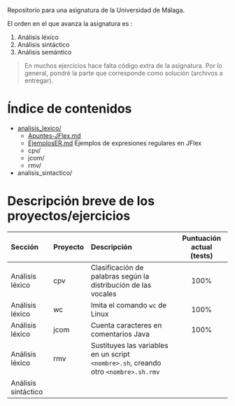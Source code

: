 Repositorio para una asignatura de la Universidad de Málaga.

El orden en el que avanza la asignatura es :
1. Análisis léxico
2. Análisis sintáctico
3. Análisis semántico

> En muchos ejercicios hace falta código extra de la asignatura. Por lo general,
> pondré la parte que corresponde como solución (archivos a entregar).

# Índice de contenidos
- [analisis_lexico/](analisis_lexico/)
  - [Apuntes-JFlex.md](analisis_lexico/Apuntes-JFlex.md)
  - [EjemplosER.md](analisis_lexico/EjemplosER.md) Ejemplos de expresiones regulares en JFlex
  - cpv/
  - jcom/
  - rmv/
- analisis_sintactico/

# Descripción breve de los proyectos/ejercicios
| Sección             | Proyecto | Descripción | Puntuación actual (tests) |
|:--------------------|:---------|:------------|:-------------------------:|
| Análisis léxico | cpv | Clasificación de palabras según la distribución de las vocales | 100% |
| Análisis léxico | wc  | Imita el comando `wc` de Linux | 100% |
| Análisis léxico | jcom | Cuenta caracteres en comentarios Java | 100% |
| Análisis léxico | rmv | Sustituyes las variables en un script `<nombre>.sh`, creando otro `<nombre>.sh.rmv`| 
| Análisis sintáctico 
